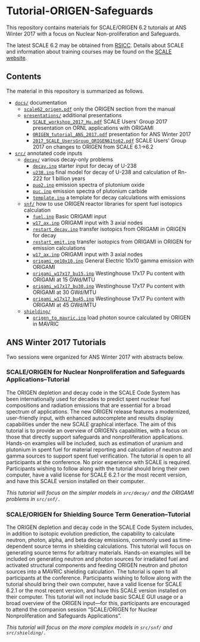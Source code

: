 # Tutorial-ORIGEN-Safeguards

This repository contains materials for SCALE/ORIGEN 6.2 tutorials at ANS Winter 2017 with a focus on Nuclear Non-proliferation and Safeguards.

The latest SCALE 6.2 may be obtained from [RSICC](https://rsicc.ornl.gov/PackageDetail.aspx?p=SCALE%206.2.1&id=C00834&cpu=MNYCP&v=02&t=A%20Comprehensive%20Modeling%20and%20Simulation%20Suite%20for%20Nuclear%20Safety%20Analysis%20and%20Design;%20Includes%20ORIGEN%20and%20AMPX.). Details about SCALE and information about training courses may be found on the [SCALE website](https://www.ornl.gov/scale).

## Contents

The material in this repository is summarized as follows.

* [`docs/`](https://github.com/ORNL-NSED/Tutorial-ORIGEN-Safeguards/tree/master/docs/) documentation
    * [`scale62_origen.pdf`](https://github.com/ORNL-NSED/Tutorial-ORIGEN-Safeguards/blob/master/docs/scale62_origen.pdf) only the ORIGEN section from the manual
    * [`presentations/`](https://github.com/ORNL-NSED/Tutorial-ORIGEN-Safeguards/tree/master/docs/presentations/) additional presentations
        * [`SCALE_workshop_2017_Hu.pdf`](https://github.com/ORNL-NSED/Tutorial-ORIGEN-Safeguards/blob/master/docs/presentations/SCALE_workshop_2017_Hu.pdf) SCALE Users' Group 2017 presentation on ORNL applications with ORIGAMI
        * [`ORIGEN_tutorial_ANS_2017.pdf`](https://github.com/ORNL-NSED/Tutorial-ORIGEN-Safeguards/blob/master/docs/presentations/ORIGEN_tutorial_ANS_2017.pdf) presentation for ANS Winter 2017
        * [`2017_SCALE_UsersGroup_ORIGEN61to62.pdf`](https://github.com/ORNL-NSED/Tutorial-ORIGEN-Safeguards/blob/master/docs/presentations/2017_SCALE_UsersGroup_ORIGEN61to62.pdf) SCALE Users' Group 2017 on changes to ORIGEN from SCALE 6.1->6.2
* [`src/`](https://github.com/ORNL-NSED/Tutorial-ORIGEN-Safeguards/tree/master/src/) annotated code inputs
    * [`decay/`](https://github.com/ORNL-NSED/Tutorial-ORIGEN-Safeguards/tree/master/src/decay/) various decay-only problems
        * [`decay.inp`](https://raw.githubusercontent.com/ORNL-NSED/Tutorial-ORIGEN-Safeguards/master/src/decay/decay.inp) starter input for decay of U-238
        * [`u238.inp`](https://raw.githubusercontent.com/ORNL-NSED/Tutorial-ORIGEN-Safeguards/master/src/decay/u238.inp) final model for decay of U-238 and calculation of Rn-222 for 1 billion years
        * [`puo2.inp`](https://raw.githubusercontent.com/ORNL-NSED/Tutorial-ORIGEN-Safeguards/master/src/decay/puo2.inp) emission spectra of plutonium oxide
        * [`puc.inp`](https://raw.githubusercontent.com/ORNL-NSED/Tutorial-ORIGEN-Safeguards/master/src/decay/puc.inp)  emission spectra of plutonium carbide
        * [`template.inp`](https://raw.githubusercontent.com/ORNL-NSED/Tutorial-ORIGEN-Safeguards/master/src/decay/template.inp) a template for decay calculations with emissions
    * [`snf/`](https://github.com/ORNL-NSED/Tutorial-ORIGEN-Safeguards/tree/master/src/snf/) how to use ORIGEN reactor libraries for spent fuel isotopics calculation
        * [`fuel.inp`](https://raw.githubusercontent.com/ORNL-NSED/Tutorial-ORIGEN-Safeguards/master/src/snf/fuel.inp) Basic ORIGAMI input
        * [`w17_ax.inp`](https://raw.githubusercontent.com/ORNL-NSED/Tutorial-ORIGEN-Safeguards/master/src/snf/w17_ax.inp) ORIGAMI input with 3 axial nodes
        * [`restart_decay.inp`](https://raw.githubusercontent.com/ORNL-NSED/Tutorial-ORIGEN-Safeguards/master/src/snf/restart_decay.inp) transfer isotopics from ORIGAMI in ORIGEN for decay
        * [`restart_emit.inp`](https://raw.githubusercontent.com/ORNL-NSED/Tutorial-ORIGEN-Safeguards/master/src/snf/restart_decay.inp) transfer isotopics from ORIGAMI in ORIGEN for emission calculations
        * [`w17_ax.inp`](https://raw.githubusercontent.com/ORNL-NSED/Tutorial-ORIGEN-Safeguards/master/src/snf/origami_ge10x10.inp) ORIGAMI input with 3 axial nodes        
        * [`origami_ge10x10.inp`](https://raw.githubusercontent.com/ORNL-NSED/Tutorial-ORIGEN-Safeguards/master/src/snf/origami_ge10x10.inp) General Electric 10x10 gamma emission with ORIGAMI
        * [`origami_w17x17_bu15.inp`](https://raw.githubusercontent.com/ORNL-NSED/Tutorial-ORIGEN-Safeguards/master/src/snf/origami_w17x17_bu15.inp) Westinghouse 17x17 Pu content with ORIGAMI at 15 GWd/MTU
        * [`origami_w17x17_bu30.inp`](https://raw.githubusercontent.com/ORNL-NSED/Tutorial-ORIGEN-Safeguards/master/src/snf/origami_w17x17_bu30.inp) Westinghouse 17x17 Pu content with ORIGAMI at 30 GWd/MTU
        * [`origami_w17x17_bu45.inp`](https://raw.githubusercontent.com/ORNL-NSED/Tutorial-ORIGEN-Safeguards/master/src/snf/origami_w17x17_bu45.inp) Westinghouse 17x17 Pu content with ORIGAMI at 45 GWd/MTU
    * [`shielding/`](https://github.com/ORNL-NSED/Tutorial-ORIGEN-Safeguards/tree/master/src/shielding/) 
        * [`origen_to_mavric.inp`](https://raw.githubusercontent.com/ORNL-NSED/Tutorial-ORIGEN-Safeguards/master/src/shielding/origen_to_mavric.inp) load photon source calculated by ORIGEN in MAVRIC


## ANS Winter 2017 Tutorials

Two sessions were organized for ANS Winter 2017 with abstracts below.

### SCALE/ORIGEN for Nuclear Nonproliferation and Safeguards Applications–Tutorial

The ORIGEN depletion and decay code in the SCALE Code System has been internationally used for decades
to predict spent nuclear fuel compositions and radiation emissions that are essential for a broad spectrum
of applications. The new ORIGEN release features a modernized, user-friendly input, with enhanced
autocomplete and results display capabilities under the new SCALE graphical interface. The aim of this
tutorial is to provide an overview of ORIGEN’s capabilities, with a focus on those that directly support
safeguards and nonproliferation applications. Hands-on examples will be included, such as estimation
of uranium and plutonium in spent fuel for material reporting and calculation of neutron and gamma
sources to support spent fuel verification. The tutorial is open to all participants at the conference. No prior
experience with SCALE is required. Participants wishing to follow along with the tutorial should bring their
own computer, have a valid license for SCALE 6.2.1 or the most recent version, and have this SCALE version
installed on their computer.

*This tutorial will focus on the simpler models in `src/decay/` and the ORIGAMI problems in `src/snf/.`*

### SCALE/ORIGEN for Shielding Source Term Generation–Tutorial

The ORIGEN depletion and decay code in the SCALE Code System includes, in addition to isotopic evolution
prediction, the capability to calculate neutron, photon, alpha, and beta decay emissions, commonly used as
time-dependent source terms in shielding calculations. This tutorial will focus on generating source terms
for arbitrary materials. Hands-on examples will be included on generating neutron and photon sources for
irradiated fuel and activated structural components and feeding ORIGEN neutron and photon sources into a
MAVRIC shielding calculation. The tutorial is open to all participants at the conference. Participants wishing
to follow along with the tutorial should bring their own computer, have a valid license for SCALE 6.2.1 or the
most recent version, and have this SCALE version installed on their computer. This tutorial will not include
basic SCALE GUI usage or a broad overview of the ORIGEN input—for this, participants are encouraged to
attend the companion session “SCALE/ORIGEN for Nuclear Nonproliferation and Safeguards Applications”.

*This tutorial will focus on the more complex models in `src/snf/` and `src/shielding/.`*
